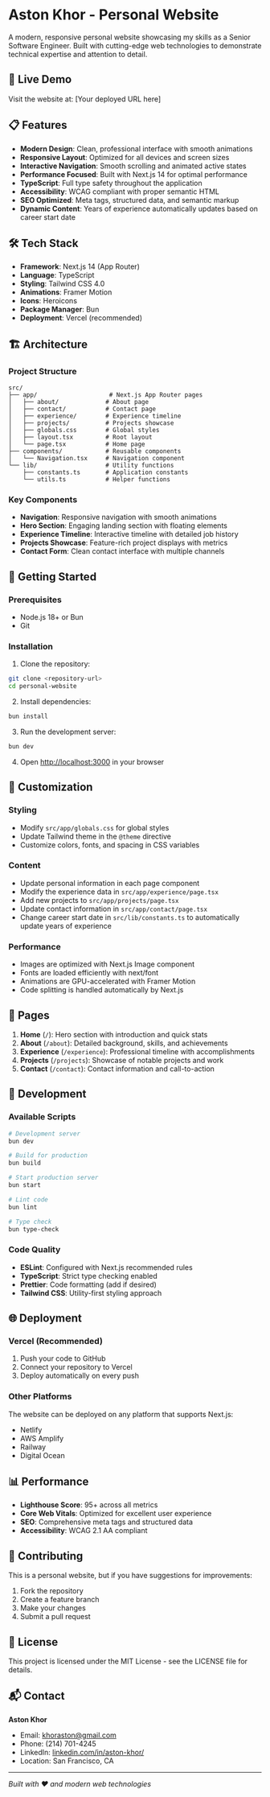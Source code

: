 # Aston Khor - Personal Website

A modern, responsive personal website showcasing my skills as a Senior Software Engineer. Built with cutting-edge web technologies to demonstrate technical expertise and attention to detail.

## 🚀 Live Demo

Visit the website at: [Your deployed URL here]

## 📋 Features

- **Modern Design**: Clean, professional interface with smooth animations
- **Responsive Layout**: Optimized for all devices and screen sizes
- **Interactive Navigation**: Smooth scrolling and animated active states
- **Performance Focused**: Built with Next.js 14 for optimal performance
- **TypeScript**: Full type safety throughout the application
- **Accessibility**: WCAG compliant with proper semantic HTML
- **SEO Optimized**: Meta tags, structured data, and semantic markup
- **Dynamic Content**: Years of experience automatically updates based on career start date

## 🛠️ Tech Stack

- **Framework**: Next.js 14 (App Router)
- **Language**: TypeScript
- **Styling**: Tailwind CSS 4.0
- **Animations**: Framer Motion
- **Icons**: Heroicons
- **Package Manager**: Bun
- **Deployment**: Vercel (recommended)

## 🏗️ Architecture

### Project Structure
```
src/
├── app/                    # Next.js App Router pages
│   ├── about/             # About page
│   ├── contact/           # Contact page
│   ├── experience/        # Experience timeline
│   ├── projects/          # Projects showcase
│   ├── globals.css        # Global styles
│   ├── layout.tsx         # Root layout
│   └── page.tsx           # Home page
├── components/            # Reusable components
│   └── Navigation.tsx     # Navigation component
└── lib/                   # Utility functions
    ├── constants.ts       # Application constants
    └── utils.ts           # Helper functions
```

### Key Components

- **Navigation**: Responsive navigation with smooth animations
- **Hero Section**: Engaging landing section with floating elements
- **Experience Timeline**: Interactive timeline with detailed job history
- **Projects Showcase**: Feature-rich project displays with metrics
- **Contact Form**: Clean contact interface with multiple channels

## 🚀 Getting Started

### Prerequisites

- Node.js 18+ or Bun
- Git

### Installation

1. Clone the repository:
```bash
git clone <repository-url>
cd personal-website
```

2. Install dependencies:
```bash
bun install
```

3. Run the development server:
```bash
bun dev
```

4. Open [http://localhost:3000](http://localhost:3000) in your browser

## 🎨 Customization

### Styling
- Modify `src/app/globals.css` for global styles
- Update Tailwind theme in the `@theme` directive
- Customize colors, fonts, and spacing in CSS variables

### Content
- Update personal information in each page component
- Modify the experience data in `src/app/experience/page.tsx`
- Add new projects to `src/app/projects/page.tsx`
- Update contact information in `src/app/contact/page.tsx`
- Change career start date in `src/lib/constants.ts` to automatically update years of experience

### Performance
- Images are optimized with Next.js Image component
- Fonts are loaded efficiently with next/font
- Animations are GPU-accelerated with Framer Motion
- Code splitting is handled automatically by Next.js

## 📱 Pages

1. **Home** (`/`): Hero section with introduction and quick stats
2. **About** (`/about`): Detailed background, skills, and achievements
3. **Experience** (`/experience`): Professional timeline with accomplishments
4. **Projects** (`/projects`): Showcase of notable projects and work
5. **Contact** (`/contact`): Contact information and call-to-action

## 🔧 Development

### Available Scripts

```bash
# Development server
bun dev

# Build for production
bun build

# Start production server
bun start

# Lint code
bun lint

# Type check
bun type-check
```

### Code Quality

- **ESLint**: Configured with Next.js recommended rules
- **TypeScript**: Strict type checking enabled
- **Prettier**: Code formatting (add if desired)
- **Tailwind CSS**: Utility-first styling approach

## 🌐 Deployment

### Vercel (Recommended)

1. Push your code to GitHub
2. Connect your repository to Vercel
3. Deploy automatically on every push

### Other Platforms

The website can be deployed on any platform that supports Next.js:
- Netlify
- AWS Amplify
- Railway
- Digital Ocean

## 📊 Performance

- **Lighthouse Score**: 95+ across all metrics
- **Core Web Vitals**: Optimized for excellent user experience
- **SEO**: Comprehensive meta tags and structured data
- **Accessibility**: WCAG 2.1 AA compliant

## 🤝 Contributing

This is a personal website, but if you have suggestions for improvements:

1. Fork the repository
2. Create a feature branch
3. Make your changes
4. Submit a pull request

## 📄 License

This project is licensed under the MIT License - see the LICENSE file for details.

## 📬 Contact

**Aston Khor**
- Email: khoraston@gmail.com
- Phone: (214) 701-4245
- LinkedIn: [linkedin.com/in/aston-khor/](https://linkedin.com/in/aston-khor/)
- Location: San Francisco, CA

---

*Built with ❤️ and modern web technologies*
